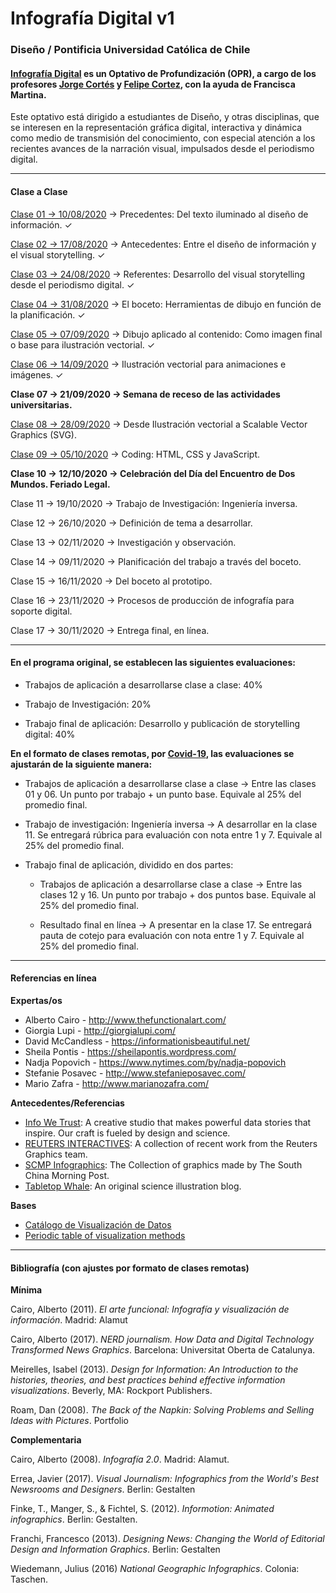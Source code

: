 # Infografía Digital v1

### Diseño / Pontificia Universidad Católica de Chile

#### [Infografía Digital](http://catalogo.uc.cl/index.php?tmpl=component&option=com_catalogo&view=programa&sigla=dno075) es un Optativo de Profundización (OPR), a cargo de los profesores [Jorge Cortés](https://cargocollective.com/jorgelcortes/) y [Felipe Cortez](http://profesor.faco.cl/), con la ayuda de Francisca Martina.

Este optativo está dirigido a estudiantes de Diseño, y otras disciplinas, que se interesen en la representación gráfica digital, interactiva y dinámica como medio de transmisión del conocimiento, con especial atención a los recientes avances de la narración visual, impulsados desde el periodismo digital.

- - - - - - - - - -

#### Clase a Clase

[Clase 01 → 10/08/2020](https://github.com/profesorfaco/dno075-2020/tree/gh-pages/clase-01) → Precedentes: Del texto iluminado al diseño de información. ✓

[Clase 02 → 17/08/2020](https://github.com/profesorfaco/dno075-2020/tree/gh-pages/clase-02) → Antecedentes: Entre el diseño de información y el visual  storytelling. ✓

[Clase 03 → 24/08/2020](https://github.com/profesorfaco/dno075-2020/tree/gh-pages/clase-03) → Referentes: Desarrollo del visual storytelling desde el periodismo digital. ✓

[Clase 04 → 31/08/2020](https://github.com/profesorfaco/dno075-2020/tree/gh-pages/clase-04) → El boceto: Herramientas de dibujo en función de la planificación. ✓

[Clase 05 → 07/09/2020](https://github.com/profesorfaco/dno075-2020/tree/gh-pages/clase-05) → Dibujo aplicado al contenido: Como imagen final o base para ilustración vectorial. ✓

[Clase 06 → 14/09/2020](https://github.com/profesorfaco/dno075-2020/tree/gh-pages/clase-06) → Ilustración vectorial para animaciones e imágenes. ✓

**Clase 07 → 21/09/2020 → Semana de receso de las actividades universitarias.**

[Clase 08 → 28/09/2020](https://github.com/profesorfaco/dno075-2020/tree/gh-pages/clase-08) → Desde Ilustración vectorial a Scalable Vector Graphics (SVG).

[Clase 09 → 05/10/2020](https://github.com/profesorfaco/dno075-2020/tree/gh-pages/clase-09) → Coding: HTML, CSS y JavaScript. 

**Clase 10 → 12/10/2020 → Celebración del Día del Encuentro de Dos Mundos. Feriado Legal.**

Clase 11 → 19/10/2020 → Trabajo de Investigación: Ingeniería inversa.

Clase 12 → 26/10/2020 → Definición de tema a desarrollar.

Clase 13 → 02/11/2020 → Investigación y observación.

Clase 14 → 09/11/2020 → Planificación del trabajo a través del boceto.

Clase 15 → 16/11/2020 → Del boceto al prototipo.

Clase 16 → 23/11/2020 → Procesos de producción de infografía para soporte digital.

Clase 17 → 30/11/2020 → Entrega final, en línea.

- - - - - - - - - -

#### En el programa original, se establecen las siguientes evaluaciones:

- Trabajos de aplicación a desarrollarse clase a clase: 40%

- Trabajo de Investigación: 20%

- Trabajo final de aplicación: Desarrollo y publicación de storytelling digital: 40%

**En el formato de clases remotas, por [Covid-19](https://www.uc.cl/uc-contra-el-coronavirus/), las evaluaciones se ajustarán de la siguiente manera:**

- Trabajos de aplicación a desarrollarse clase a clase → Entre las clases 01 y 06. Un punto por trabajo + un punto base. Equivale al 25% del promedio final. 

- Trabajo de investigación: Ingeniería inversa → A desarrollar en la clase 11. Se entregará rúbrica para evaluación con nota entre 1 y 7. Equivale al 25% del promedio final.

- Trabajo final de aplicación, dividido en dos partes: 

  - Trabajos de aplicación a desarrollarse clase a clase → Entre las clases 12 y 16. Un punto por trabajo + dos puntos base. Equivale al 25% del promedio final.

  - Resultado final en línea → A presentar en la clase 17. Se entregará pauta de cotejo para evaluación con nota entre 1 y 7. Equivale al 25% del promedio final.

- - - - - - - - - - 

#### Referencias en línea

**Expertas/os**

- Alberto Cairo - http://www.thefunctionalart.com/
- Giorgia Lupi - http://giorgialupi.com/ 
- David McCandless - https://informationisbeautiful.net/
- Sheila Pontis - https://sheilapontis.wordpress.com/
- Nadja Popovich - https://www.nytimes.com/by/nadja-popovich
- Stefanie Posavec - http://www.stefanieposavec.com/
- Mario Zafra - http://www.marianozafra.com/

**Antecedentes/Referencias**

- [Info We Trust](https://infowetrust.com/essays): A creative studio that makes powerful data stories that inspire. Our craft is fueled by design and science.
- [REUTERS INTERACTIVES](https://graphics.reuters.com/): A collection of recent work from the Reuters Graphics team.
- [SCMP Infographics](https://www.scmp.com/infographic/): The Collection of graphics made by The South China Morning Post.
- [Tabletop Whale](http://tabletopwhale.com/): An original science illustration blog.

**Bases**

- [Catálogo de Visualización de Datos](https://datavizcatalogue.com/ES/)
- [Periodic table of visualization methods](http://www.visual-literacy.org/periodic_table/periodic_table.html )

- - - - - - - - - -

#### Bibliografía (con ajustes por formato de clases remotas)

**Mínima**

Cairo, Alberto (2011). *El arte funcional: Infografía y visualización de información*. Madrid: Alamut

Cairo, Alberto (2017). *NERD journalism. How Data and Digital Technology Transformed News Graphics*. Barcelona: Universitat Oberta de Catalunya.

Meirelles, Isabel (2013). *Design for Information: An Introduction to the histories, theories, and best practices behind effective information visualizations*. Beverly, MA: Rockport Publishers.

Roam, Dan (2008). *The Back of the Napkin: Solving Problems and Selling Ideas with Pictures*. Portfolio

**Complementaria**

Cairo, Alberto (2008). *Infografía 2.0*. Madrid: Alamut.

Errea, Javier (2017). *Visual Journalism: Infographics from the World's Best Newsrooms and Designers*. Berlin: Gestalten

Finke, T., Manger, S., & Fichtel, S. (2012). *Informotion: Animated infographics*. Berlin: Gestalten.

Franchi, Francesco (2013). *Designing News: Changing the World of Editorial Design and Information Graphics*. Berlin: Gestalten

Wiedemann, Julius (2016) *National Geographic Infographics*. Colonia: Taschen.
